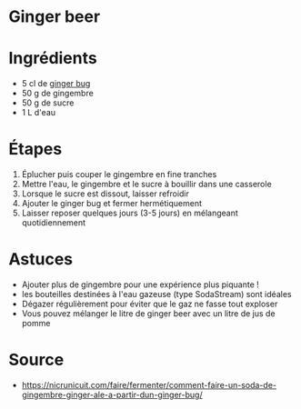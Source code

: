 Ginger beer
=====

# Ingrédients
- 5 cl de [ginger bug](ginger-bug)
- 50 g  de gingembre
- 50 g de sucre
- 1 L d'eau

# Étapes
1. Éplucher puis couper le gingembre en fine tranches
2. Mettre l'eau, le gingembre et le sucre à bouillir dans une casserole
3. Lorsque le sucre est dissout, laisser refroidir
4. Ajouter le ginger bug et fermer hermétiquement
5. Laisser reposer quelques jours (3-5 jours) en mélangeant quotidiennement

# Astuces
- Ajouter plus de gingembre pour une expérience plus piquante !
- les bouteilles destinées à l'eau gazeuse (type SodaStream) sont idéales
- Dégazer régulièrement pour éviter que le gaz ne fasse tout exploser
- Vous pouvez mélanger le litre de ginger beer avec un litre de jus de pomme

# Source
- https://nicrunicuit.com/faire/fermenter/comment-faire-un-soda-de-gingembre-ginger-ale-a-partir-dun-ginger-bug/
